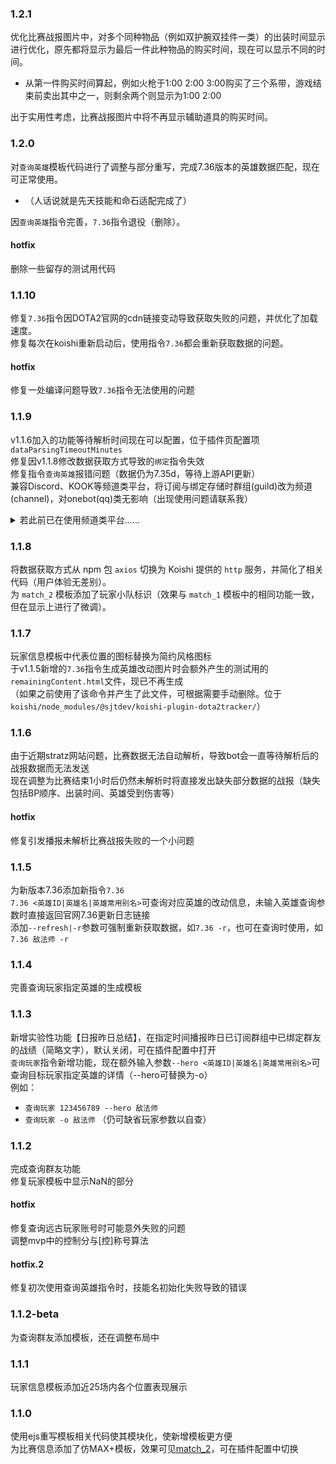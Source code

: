 ### 1.2.1
优化比赛战报图片中，对多个同种物品（例如双护腕双挂件一类）的出装时间显示进行优化，原先都将显示为最后一件此种物品的购买时间，现在可以显示不同的时间。  
* 从第一件购买时间算起，例如火枪于1:00 2:00 3:00购买了三个系带，游戏结束前卖出其中之一，则剩余两个则显示为1:00 2:00  

出于实用性考虑，比赛战报图片中将不再显示辅助道具的购买时间。  

### 1.2.0
对`查询英雄`模板代码进行了调整与部分重写，完成7.36版本的英雄数据匹配，现在可正常使用。  
* （人话说就是先天技能和命石适配完成了）  

因`查询英雄`指令完善，`7.36`指令退役（删除）。  
#### hotfix
删除一些留存的测试用代码

### 1.1.10
修复`7.36`指令因DOTA2官网的cdn链接变动导致获取失败的问题，并优化了加载速度。  
修复每次在koishi重新启动后，使用指令`7.36`都会重新获取数据的问题。  
#### hotfix
修复一处编译问题导致`7.36`指令无法使用的问题

### 1.1.9
v1.1.6加入的功能等待解析时间现在可以配置，位于插件页配置项`dataParsingTimeoutMinutes`  
修复因v1.1.8修改数据获取方式导致的`绑定`指令失效  
修复指令`查询英雄`报错问题（数据仍为7.35d，等待上游API更新）  
兼容Discord、KOOK等频道类平台，将订阅与绑定存储时群组(guild)改为频道(channel)，对onebot(qq)类无影响（出现使用问题请联系我）  
<details>
    <summary>若此前已在使用频道类平台……</summary>
    此版本前频道类平台应该无法使用战报功能与日报功能。此版本在订阅本群与绑定玩家时将存储channelId而不是guildID，对于非频道类平台这两个值是一样的，不会造成影响。但频道类平台应该会彻底失效，解决方案只有操作数据库，将channelId填入原先guildId处（兼容原因，未修改数据库字段名[guildId]，但实际上存入的已经是channel的ID了；guildId和channelId可参考数据库表channel中的数据），或重新订阅与绑定。（若是重新订阅与绑定，不会覆盖原先存储guildId的数据，也就是说旧数据依然会存在，可根据需求选择是否删除）
</details>

### 1.1.8
将数据获取方式从 npm 包 `axios` 切换为 Koishi 提供的 `http` 服务，并简化了相关代码（用户体验无差别）。  
为 `match_2` 模板添加了玩家小队标识（效果与 `match_1` 模板中的相同功能一致，但在显示上进行了微调）。  

### 1.1.7
玩家信息模板中代表位置的图标替换为简约风格图标  
于v1.1.5新增的`7.36`指令生成英雄改动图片时会额外产生的测试用的`remainingContent.html`文件，现已不再生成  
（如果之前使用了该命令并产生了此文件，可根据需要手动删除。位于`koishi/node_modules/@sjtdev/koishi-plugin-dota2tracker/`）  

### 1.1.6
由于近期stratz网站问题，比赛数据无法自动解析，导致bot会一直等待解析后的战报数据而无法发送  
现在调整为比赛结束1小时后仍然未解析时将直接发出缺失部分数据的战报（缺失包括BP顺序、出装时间、英雄受到伤害等）  
#### hotfix
修复引发播报未解析比赛战报失败的一个小问题  

### 1.1.5
为新版本7.36添加新指令`7.36`  
`7.36 <英雄ID|英雄名|英雄常用别名>`可查询对应英雄的改动信息，未输入英雄查询参数时直接返回官网7.36更新日志链接  
添加`--refresh|-r`参数可强制重新获取数据，如`7.36 -r`，也可在查询时使用，如`7.36 敌法师 -r`  

### 1.1.4
完善查询玩家指定英雄的生成模板  

### 1.1.3
新增实验性功能【日报昨日总结】，在指定时间播报昨日已订阅群组中已绑定群友的战绩（简略文字），默认关闭，可在插件配置中打开  
`查询玩家`指令新增功能，现在额外输入参数`--hero <英雄ID|英雄名|英雄常用别名>`可查询目标玩家指定英雄的详情（--hero可替换为-o）  
例如：  
* `查询玩家 123456789 --hero 敌法师`  
* `查询玩家 -o 敌法师` （仍可缺省玩家参数以自查）  

### 1.1.2
完成查询群友功能  
修复玩家模板中显示NaN的部分  
#### hotfix
修复查询远古玩家账号时可能意外失败的问题  
调整mvp中的控制分与[控]称号算法  
#### hotfix.2
修复初次使用查询英雄指令时，技能名初始化失败导致的错误  

### 1.1.2-beta
为查询群友添加模板，还在调整布局中  

### 1.1.1
玩家信息模板添加近25场内各个位置表现展示  

### 1.1.0
使用ejs重写模板相关代码使其模块化，使新增模板更方便  
为比赛信息添加了仿MAX+模板，效果可见[match_2](./wiki/match_2)，可在插件配置中切换   